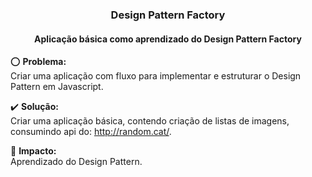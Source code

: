 <h3  align="center">Design Pattern Factory</h3>

  

<h4  align="center">Aplicação básica como aprendizado do Design Pattern Factory</h4>

  

:o: **Problema:**<br> Criar uma aplicação com fluxo para implementar e estruturar o Design Pattern em Javascript.

  

:heavy_check_mark: **Solução:**<br> Criar uma aplicação básica, contendo criação de listas de imagens, consumindo api do: http://random.cat/.

  

:dart: **Impacto:**<br> Aprendizado do Design Pattern.
